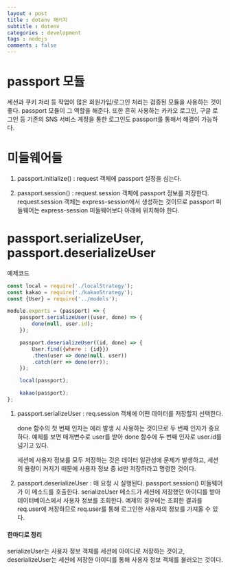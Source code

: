 ```yaml
---
layout : post
title : dotenv 패키지
subtitle : dotenv
categories : development
tags : nodejs
comments : false
---
```


# passport 모듈
세션과 쿠키 처리 등 작업이 많은 회원가입/로그인 처리는 검증된 모듈을 사용하는 것이 좋다. passport 모듈이 그 역할을 해준다. 또한 흔히 사용하는 카카오 로그인, 구글 로그인 등 기존의 SNS 서비스 계정을 통한 로그인도 passport를 통해서 해결이 가능하다.

# 미들웨어들
1. passport.initialize() : request 객체에 passport 설정을 심는다.

2. passport.session() : request.session 객체에 passport 정보를 저장한다. request.session 객체는 express-session에서 생성하는 것이므로 passport 미들웨어는 express-session 미들웨어보다 아래에 위치해야 한다.

# passport.serializeUser, passport.deserializeUser
예제코드
```javascript
const local = require('./localStrategy');
const kakao = require('./kakaoStrategy');
const {User} = require('../models');

module.exports = (passport) => {
    passport.serializeUser((user, done) => {
        done(null, user.id);
    });

    passport.deserializeUser((id, done) => {
        User.find({where : {id}})
        .then(user => done(null, user))
        .catch(err => done(err));
    });

    local(passport);

    kakao(passport);
};
```
1. passport.serializeUser : req.session 객체에 어떤 데이터를 저장할지 선택한다.

    done 함수의 첫 번째 인자는 에러 발생 시 사용하는 것이므로 두 번째 인자가 중요하다. 예제를 보면 매개변수로 user를 받아 done 함수에 두 번째 인자로 user.id를 넘기고 있다. 
    
    세션에 사용자 정보를 모두 저장하는 것은 데이터 일관성에 문제가 발생하고, 세션의 용량이 커지기 때문에 사용자 정보 중 id만 저장하라고 명령한 것이다.

2. passport.deserializeUser : 매 요청 시 실행된다. passport.session() 미들웨어가 이 메소드를 호출한다. serializeUser 메소드가 세션에 저장했던 아이디를 받아 데이터베이스에서 사용자 정보를 조회한다. 예제의 경우에는 조회한 결과를 req.user에 저장하므로 req.user를 통해 로그인한 사용자의 정보를 가져올 수 있다.

#### 한마디로 정리
serializeUser는 사용자 정보 객체를 세션에 아이디로 저장하는 것이고, deserializeUser는 세션에 저장한 아이디를 통해 사용자 정보 객체를 불러오는 것이다.